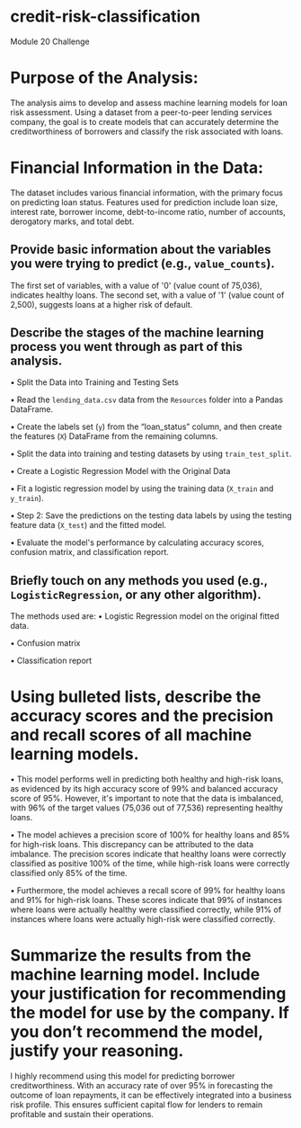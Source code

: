 # credit-risk-classification
Module 20 Challenge

# Purpose of the Analysis:
The analysis aims to develop and assess machine learning models for loan risk assessment. Using a dataset from a peer-to-peer lending services company, the goal is to create models that can accurately determine the creditworthiness of borrowers and classify the risk associated with loans.

#  Financial Information in the Data:
The dataset includes various financial information, with the primary focus on predicting loan status. Features used for prediction include loan size, interest rate, borrower income, debt-to-income ratio, number of accounts, derogatory marks, and total debt.

## Provide basic information about the variables you were trying to predict (e.g., `value_counts`).
The first set of variables, with a value of '0' (value count of 75,036), indicates healthy loans. The second set, with a value of '1' (value count of 2,500), suggests loans at a higher risk of default.

## Describe the stages of the machine learning process you went through as part of this analysis.
•	Split the Data into Training and Testing Sets

•	Read the `lending_data.csv` data from the `Resources` folder into a Pandas DataFrame.

•	Create the labels set (`y`)  from the “loan_status” column, and then create the features (`X`) DataFrame from the remaining columns.

•	Split the data into training and testing datasets by using `train_test_split`.

•	Create a Logistic Regression Model with the Original Data

•	Fit a logistic regression model by using the training data (`X_train` and `y_train`).

•	Step 2: Save the predictions on the testing data labels by using the testing feature data (`X_test`) and the fitted model.

•	Evaluate the model's performance by calculating accuracy scores, confusion matrix, and classification report.

## Briefly touch on any methods you used (e.g., `LogisticRegression`, or any other algorithm).
The methods used are:
•	Logistic Regression model on the original fitted data. 

•	Confusion matrix

•	Classification report

# Using bulleted lists, describe the accuracy scores and the precision and recall scores of all machine learning models.

•	This model performs well in predicting both healthy and high-risk loans, as evidenced by its high accuracy score of 99% and balanced accuracy score of 95%. However, it's important to note that the data is imbalanced, with 96% of the target values (75,036 out of 77,536) representing healthy loans.

•	The model achieves a precision score of 100% for healthy loans and 85% for high-risk loans. This discrepancy can be attributed to the data imbalance. The precision scores indicate that healthy loans were correctly classified as positive 100% of the time, while high-risk loans were correctly classified only 85% of the time.

•	Furthermore, the model achieves a recall score of 99% for healthy loans and 91% for high-risk loans. These scores indicate that 99% of instances where loans were actually healthy were classified correctly, while 91% of instances where loans were actually high-risk were classified correctly.

# Summarize the results from the machine learning model. Include your justification for recommending the model for use by the company. If you don’t recommend the model, justify your reasoning.

I highly recommend using this model for predicting borrower creditworthiness. With an accuracy rate of over 95% in forecasting the outcome of loan repayments, it can be effectively integrated into a business risk profile. This ensures sufficient capital flow for lenders to remain profitable and sustain their operations.
